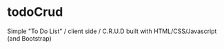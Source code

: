 # todoCrud
Simple "To Do List" / client side / C.R.U.D built with HTML/CSS/Javascript (and Bootstrap)
